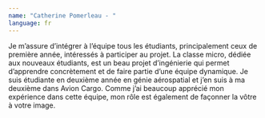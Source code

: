 ```yaml
---
name: "Catherine Pomerleau - "
language: fr
---
```

Je m’assure d’intégrer à l’équipe tous les étudiants, principalement ceux de première année, intéressés à participer au projet. La classe micro, dédiée aux nouveaux étudiants, est un beau projet d’ingénierie qui permet d’apprendre concrètement et de faire partie d’une équipe dynamique. Je suis étudiante en deuxième année en génie aérospatial et j’en suis à ma deuxième dans Avion Cargo. Comme j’ai beaucoup apprécié mon expérience dans cette équipe, mon rôle est également de façonner la vôtre à votre image.
